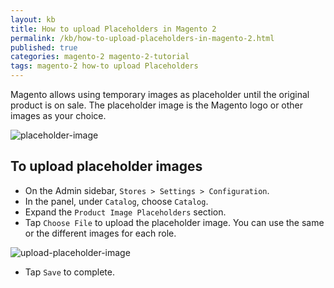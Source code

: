 ```yaml
---
layout: kb
title: How to upload Placeholders in Magento 2
permalink: /kb/how-to-upload-placeholders-in-magento-2.html
published: true
categories: magento-2 magento-2-tutorial
tags: magento-2 how-to upload Placeholders
---
```


Magento allows using temporary images as placeholder until the original product is on sale. The placeholder image is the Magento logo or other images as your choice.

![placeholder-image](https://lh6.googleusercontent.com/HpwnA3KyVpg3xMjuCYxaZjMj00q5armJAPey9cwYURNNTxqMMv5zW6OWGZ53p2C1RwxbQuh4X-w4_3MUU-7H6OQSElrTQdwt0Ud-u1EF5O23Kdu4kScV8Nkg3_SZwO2TTryupVuf)

## To upload placeholder images
* On the Admin sidebar, `Stores > Settings > Configuration`.
* In the panel, under `Catalog`, choose `Catalog`.
* Expand the `Product Image Placeholders` section.
* Tap `Choose File` to upload the placeholder image. You can use the same or the different images for each role.

![upload-placeholder-image](https://lh6.googleusercontent.com/9gndXlqOf1Si1TOLTOkyOmHmrfTQ3KG08Fn7CCr8V1Ca3de00erenXlfIikzHZgVBfzpYH3JiXwK6lPpWLsSTvi6NP72VNkqWRgS-HijTp3brhZ3Zeg_9-oQdVoExRYXB_Pvetve)

* Tap `Save` to complete.
